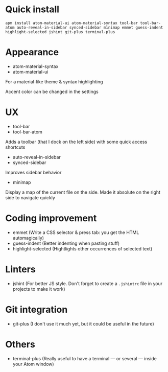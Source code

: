 # Quick install

```shell
apm install atom-material-ui atom-material-syntax tool-bar tool-bar-atom auto-reveal-in-sidebar synced-sidebar minimap emmet guess-indent highlight-selected jshint git-plus terminal-plus
```


# Appearance

* atom-material-syntax
* atom-material-ui

For a material-like theme & syntax highlighting

Accent color can be changed in the settings

# UX

* tool-bar
* tool-bar-atom

Adds a toolbar (that I dock on the left side) with some quick access shortcuts

* auto-reveal-in-sidebar
* synced-sidebar

Improves sidebar behavior

* minimap

Display a map of the current file on the side. Made it absolute on the right side to navigate quickly

# Coding improvement

* emmet (Write a CSS selector & press tab: you get the HTML automagically)
* guess-indent (Better indenting when pasting stuff)
* highlight-selected (Hightlights other occurrences of selected text)

# Linters

* jshint (For better JS style. Don't forget to create a `.jshintrc` file in your projects to make it work)

# Git integration

* git-plus (I don't use it much yet, but it could be useful in the future)

# Others

* terminal-plus (Really useful to have a terminal — or several — inside your Atom window)
  
